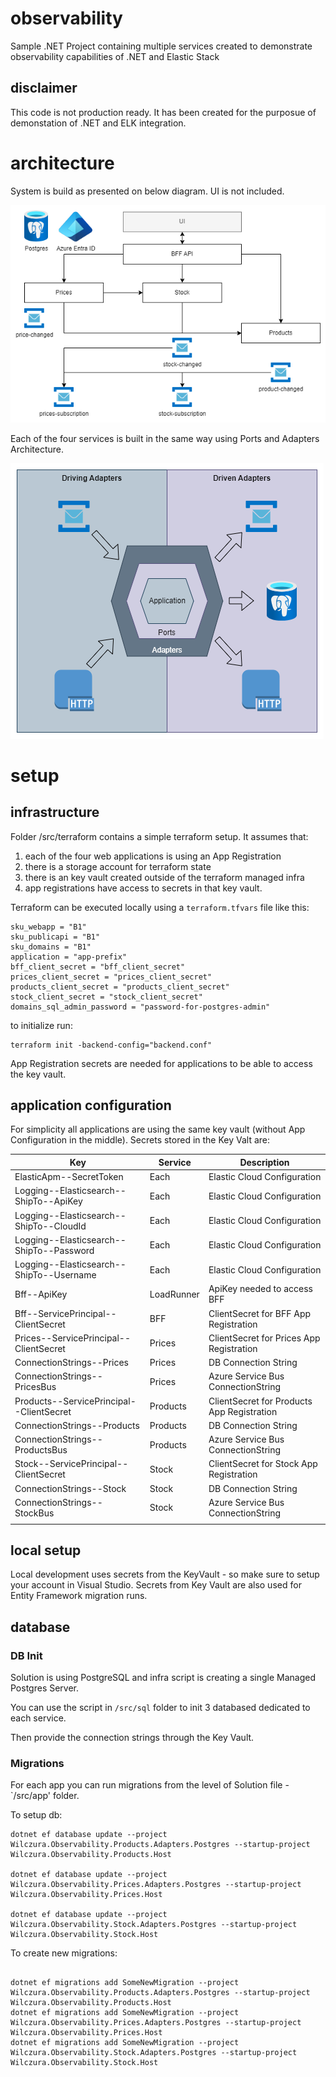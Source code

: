 # observability
Sample .NET Project containing multiple services created to demonstrate observability capabilities of .NET and Elastic Stack

## disclaimer

This code is not production ready. It has been created for the purposue of demonstation of .NET and ELK integration.

# architecture

System is build as presented on below diagram.
UI is not included.

![System View](/resources/observability-system.png)

Each of the four services is built in the same way using Ports and Adapters Architecture.

![Service View](/resources/observability-service.png)

# setup

## infrastructure

Folder /src/terraform contains a simple terraform setup.
It assumes that:
1. each of the four web applications is using an App Registration
2. there is a storage account for terraform state
3. there is an key vault created outside of the terraform managed infra
4. app registrations have access to secrets in that key vault.

Terraform can be executed locally using a `terraform.tfvars` file like this:

```
sku_webapp = "B1"
sku_publicapi = "B1"
sku_domains = "B1"
application = "app-prefix"
bff_client_secret = "bff_client_secret"
prices_client_secret = "prices_client_secret"
products_client_secret = "products_client_secret"
stock_client_secret = "stock_client_secret"
domains_sql_admin_password = "password-for-postgres-admin"
```

to initialize run:
```
terraform init -backend-config="backend.conf"
```

App Registration secrets are needed for applications to be able to access the key vault.

## application configuration

For simplicity all applications are using the same key vault (without App Configuration in the middle).
Secrets stored in the Key Valt are:

| Key | Service| Description |
|-----|--------|-------------|
|ElasticApm--SecretToken                    | Each          | Elastic Cloud Configuration            |
|Logging--Elasticsearch--ShipTo--ApiKey     | Each          | Elastic Cloud Configuration            |
|Logging--Elasticsearch--ShipTo--CloudId    | Each          | Elastic Cloud Configuration            |
|Logging--Elasticsearch--ShipTo--Password   | Each          | Elastic Cloud Configuration            |
|Logging--Elasticsearch--ShipTo--Username   | Each          | Elastic Cloud Configuration            |
|Bff--ApiKey                                | LoadRunner    | ApiKey needed to access BFF            |
|Bff--ServicePrincipal--ClientSecret        | BFF           | ClientSecret for BFF App Registration            |
|Prices--ServicePrincipal--ClientSecret     | Prices        | ClientSecret for Prices App Registration            |
|ConnectionStrings--Prices                  | Prices        | DB Connection String |
|ConnectionStrings--PricesBus               | Prices        | Azure Service Bus ConnectionString |
|Products--ServicePrincipal--ClientSecret   | Products      | ClientSecret for Products App Registration |
|ConnectionStrings--Products                | Products      | DB Connection String |
|ConnectionStrings--ProductsBus             | Products      | Azure Service Bus ConnectionString |
|Stock--ServicePrincipal--ClientSecret      | Stock         | ClientSecret for Stock App Registration |
|ConnectionStrings--Stock                   | Stock         | DB Connection String |
|ConnectionStrings--StockBus                | Stock         | Azure Service Bus ConnectionString |
||||

## local setup

Local development uses secrets from the KeyVault - so make sure to setup your account in Visual Studio.
Secrets from Key Vault are also used for Entity Framework migration runs.

## database

### DB Init
Solution is using PostgreSQL and infra script is creating a single Managed Postgres Server.

You can use the script in `/src/sql` folder to init 3 databased dedicated to each service.

Then provide the connection strings through the Key Vault.

### Migrations

For each app you can run migrations from the level of Solution file  - `/src/app' folder.

To setup db:
```
dotnet ef database update --project Wilczura.Observability.Products.Adapters.Postgres --startup-project Wilczura.Observability.Products.Host

dotnet ef database update --project Wilczura.Observability.Prices.Adapters.Postgres --startup-project Wilczura.Observability.Prices.Host

dotnet ef database update --project Wilczura.Observability.Stock.Adapters.Postgres --startup-project Wilczura.Observability.Stock.Host
```

To create new migrations:
```

dotnet ef migrations add SomeNewMigration --project Wilczura.Observability.Products.Adapters.Postgres --startup-project Wilczura.Observability.Products.Host
dotnet ef migrations add SomeNewMigration --project Wilczura.Observability.Prices.Adapters.Postgres --startup-project Wilczura.Observability.Prices.Host
dotnet ef migrations add SomeNewMigration --project Wilczura.Observability.Stock.Adapters.Postgres --startup-project Wilczura.Observability.Stock.Host
```